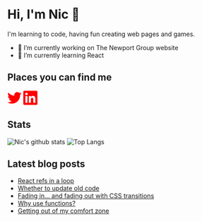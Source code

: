 # Hi, I'm Nic 👋

I'm learning to code, having fun creating web pages and games.

- 🔭 I’m currently working on The Newport Group website
- 🌱 I’m currently learning React

## Places you can find me

[<img height="32" width="32" alt="Twitter" src="images/twitter.svg" />](https://www.twitter.com/nicm4242) [<img height="32" width="32" alt="LinkedIn" src="images/linkedin.svg" />](https://www.linkedin.com/in/nicmayer42/)

## Stats

![Nic's github stats](https://github-readme-stats.vercel.app/api?username=nicm42&show_icons=true&theme=monokai&hide=issues,contribs&hide_rank=true) ![Top Langs](https://github-readme-stats.vercel.app/api/top-langs/?username=nicm42&layout=compact)

## Latest blog posts

<!-- HASHNODE:START -->
- [React refs in a loop](https://nicm42.hashnode.dev/react-refs-in-a-loop)
- [Whether to update old code](https://nicm42.hashnode.dev/whether-to-update-old-code)
- [Fading in... and fading out with CSS transitions](https://nicm42.hashnode.dev/fading-in-and-fading-out-with-css-transitions)
- [Why use functions?](https://nicm42.hashnode.dev/why-use-functions)
- [Getting out of my comfort zone](https://nicm42.hashnode.dev/getting-out-of-my-comfort-zone)
<!-- HASHNODE:END -->

<!-- **nicm42/nicm42** is a ✨ _special_ ✨ repository because its `README.md` (this file) appears on your GitHub profile.

Here are some ideas to get you started:

- 🔭 I’m currently working on ...
- 🌱 I’m currently learning ...
- 👯 I’m looking to collaborate on ...
- 🤔 I’m looking for help with ...
- 💬 Ask me about ...
- 📫 How to reach me: ...
- 😄 Pronouns: ...
- ⚡ Fun fact: ...
-->
